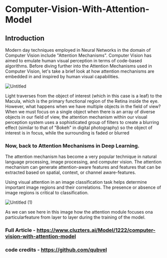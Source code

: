 # Computer-Vision-With-Attention-Model

## Introduction

Modern day techniques employed in Neural Networks in the domain of Computer Vision include "Attention Mechanisms". Computer Vision has aimed to emulate human visual perception in terms of code-based algorithms. Before diving further into the Attention Mechanisms used in Computer Vision, let's take a brief look at how attention mechanisms are embedded in and inspired by human visual capabilities.

![Untitled](https://user-images.githubusercontent.com/69344247/109391784-e6ad9180-793e-11eb-9ece-cc1f0605c2df.png)

Light traverses from the object of interest (which in this case is a leaf) to the Macula, which is the primary functional
region of the Retina inside the eye. However, what happens when we have multiple objects in the field of view? When
we must focus on a single object when there is an array of diverse objects in our field of view, the attention mechanism
within our visual perception system uses a sophisticated group of filters to create a blurring effect (similar to that of
"Bokeh" in digital photography) so the object of interest is in focus, while the surrounding is faded or blurred


### Now, back to Attention Mechanisms in Deep Learning.

The attention mechanism has become a very popular technique in natural language processing, image processing, and computer vision. The attention mechanism can generate attention-aware features and features that can be extracted based on spatial, context, or channel aware-features.

Using visual attention in an image classification task helps determine important image regions and
their correlations. The presence or absence of image regions is critical to classification.

![Untitled (1)](https://user-images.githubusercontent.com/69344247/109391839-18bef380-793f-11eb-9e59-a018549c2e25.png)

As we can see here in this image how the attention module focuses ona particularfeature from layer to layer during the training of the model.

### Full Article - https://www.cluzters.ai/Model/1222/computer-vision-with-attention-model
### code credits - https://github.com/qubvel
